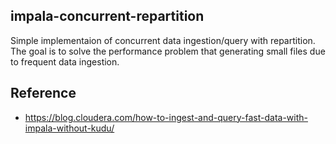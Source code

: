 ## impala-concurrent-repartition
Simple implementaion of concurrent data ingestion/query with repartition.
The goal is to solve the performance problem that generating small files due to frequent data ingestion.

## Reference
- https://blog.cloudera.com/how-to-ingest-and-query-fast-data-with-impala-without-kudu/
